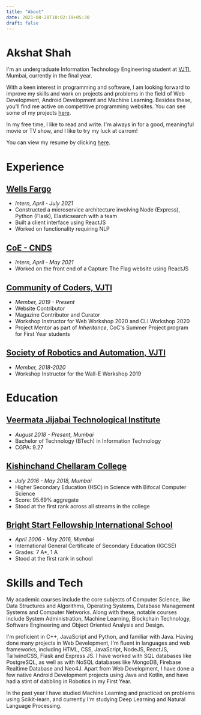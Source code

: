 ```yaml
---
title: "About"
date: 2021-08-28T10:02:19+05:30
draft: false
---
```


# Akshat Shah
I'm an undergraduate Information Technology Engineering student at [VJTI](https://vjti.ac.in/), Mumbai, currently in the final year.

With a keen interest in programming and software, I am looking forward to improve my skills and work on projects and problems in the field of Web Development, Android Development and Machine Learning. Besides these, you'll find me active on competitive programming websites. You can see some of my projects [here](https://github.com/akshatshah21).

In my free time, I like to read and write. I'm always in for a good, meaningful movie or TV show, and I like to try my luck at carrom!

You can view my resume by clicking [here](/docs/Akshat%20Shah.pdf).

# Experience
## [Wells Fargo](https://www.wellsfargojobs.com/WF-India-PHL)
* *Intern, April - July 2021*
* Constructed a microservice architecture involving Node (Express), Python (Flask), Elasticsearch with a team
* Built a client interface using ReactJS
* Worked on functionality requiring NLP

## [CoE - CNDS](https://old.vjti.ac.in/images/coe-cnds/project/index.html)
* *Intern, April - May 2021*
* Worked on the front end of a Capture The Flag website using ReactJS

## [Community of Coders, VJTI](https://communityofcoders.in/)
* *Member, 2019 - Present*
* Website Contributor
* Magazine Contributor and Curator
* Workshop Instructor for Web Workshop 2020 and CLI Workshop 2020
* Project Mentor as part of *Inheritance*, CoC's Summer Project program for First Year students

## [Society of Robotics and Automation, VJTI](https://www.wellsfargojobs.com/WF-India-PHL)
* *Member, 2018-2020*
* Workshop Instructor for the Wall-E Workshop 2019


# Education
## [Veermata Jijabai Technological Institute](https://vjtimumbai.in/)
* *August 2018 - Present, Mumbai*
* Bachelor of Technology (BTech) in Information Technology
* CGPA: 9.27

## [Kishinchand Chellaram College](https://www.kccollege.edu.in/)
* *July 2016 - May 2018, Mumbai*
* Higher Secondary Education (HSC) in Science with Bifocal Computer Science
* Score: 95.69% aggregate
* Stood at the first rank across all streams in the college

## [Bright Start Fellowship International School](https://www.brightstart.edu.in/)
* *April 2006 - May 2016, Mumbai*
* International General Certificate of Secondary Education (IGCSE)
* Grades: 7 A*, 1 A
* Stood at the first rank in school

# Skills and Tech
My academic courses include the core subjects of Computer Science, like Data Structures and Algorithms, Operating Systems, Database Management Systems and Computer Networks. Along with these, notable courses include System Administration, Machine Learning, Blockchain Technology, Software Engineering and Object Oriented Analysis and Design.

I'm proficient in C++, JavaScript and Python, and familiar with Java. Having done many projects in Web Development, I'm fluent in languages and web frameworks, including HTML, CSS, JavaScript, NodeJS, ReactJS, TailwindCSS, Flask and Express JS. I have worked with SQL databases like PostgreSQL, as well as with NoSQL databases like MongoDB, Firebase Realtime Database and Neo4J. Apart from Web Development, I have done a few native Android Development projects using Java and Kotlin, and have had a stint of dabbling in Robotics in my First Year.

In the past year I have studied Machine Learning and practiced on problems using Scikit-learn, and currently I'm studying Deep Learning and Natural Language Processing.
